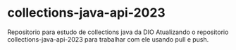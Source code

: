 # collections-java-api-2023
Repositorio para estudo de collections java da DIO
Atualizando o repositorio collections-java-api-2023 para trabalhar com ele usando pull e push.
